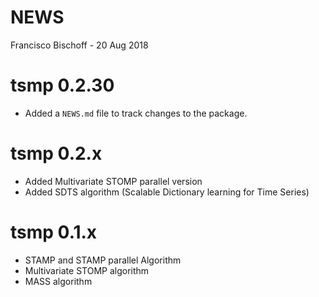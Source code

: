 NEWS
================
Francisco Bischoff
\- 20 Aug 2018

<!-- NEWS.md is generated from NEWS.Rmd. Please edit that file -->

# tsmp 0.2.30

  - Added a `NEWS.md` file to track changes to the package.

# tsmp 0.2.x

  - Added Multivariate STOMP parallel version
  - Added SDTS algorithm (Scalable Dictionary learning for Time Series)

# tsmp 0.1.x

  - STAMP and STAMP parallel Algorithm
  - Multivariate STOMP algorithm
  - MASS algorithm
